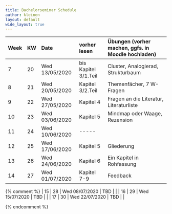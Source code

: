 ```yaml
---
title: Bachelorseminar Schedule
author: kleinen
layout: default
wide_layout: true
---
```



| Week | KW | Date           | vorher lesen         | Übungen (vorher machen, ggfs. in Moodle hochladen) |
|:-----|:---|:---------------|:---------------------|:---------------------------------------------------|
| 7    | 20 | Wed 13/05/2020 | bis Kapitel 3/1.Teil | Cluster, Analogierad, Strukturbaum                 |
| 8    | 21 | Wed 20/05/2020 | Kapitel 3/2.Teil     | Themenfächer, 7 W-Fragen                           |
| 9    | 22 | Wed 27/05/2020 | Kapitel 4            | Fragen an die Literatur, Literaturliste            |
| 10   | 23 | Wed 03/06/2020 | Kapitel 5            | Mindmap oder Waage, Rezension                      |
| 11   | 24 | Wed 10/06/2020 | -----                |                                                    |
| 12   | 25 | Wed 17/06/2020 | Kapitel 5            | Gliederung                                         |
| 13   | 26 | Wed 24/06/2020 | Kapitel 6            | Ein Kapitel in Rohfassung                          |
| 14   | 27 | Wed 01/07/2020 | Kapitel 7-9          | Feedback                                           |




{% comment %}
| 15   | 28  | Wed 08/07/2020 | TBD                  |                                                    |
| 16   | 29  | Wed 15/07/2020 | TBD                  |                                                    |
| 17   | 30  | Wed 22/07/2020 | TBD                  |                                                    |

{% endcomment %}
